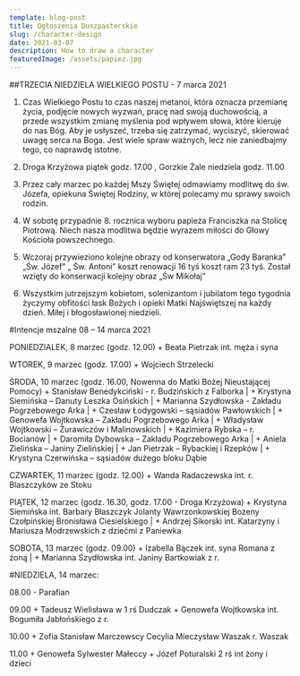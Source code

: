 ```yaml
---
template: blog-post
title: Ogłoszenia Duszpasterskie
slug: /character-design
date: 2021-03-07
description: How to draw a character
featuredImage: /assets/papiez.jpg
---
```

##TRZECIA NIEDZIELA WIELKIEGO POSTU  - 7 marca 2021

1. Czas Wielkiego Postu to czas naszej metanoi, która oznacza przemianę życia, podjęcie nowych wyzwań, pracę nad swoją duchowością, a przede wszystkim zmianę myślenia pod wpływem słowa, które kieruje do nas Bóg. Aby je usłyszeć, trzeba się zatrzymać, wyciszyć, skierować uwagę serca na Boga. Jest wiele spraw ważnych, lecz nie zaniedbajmy tego, co naprawdę istotne.

2. Droga Krzyżowa piątek godz. 17.00 , Gorzkie Żale niedziela godz. 11.00

3. Przez cały marzec po każdej Mszy Świętej odmawiamy modlitwę do św. Józefa, opiekuna Świętej Rodziny, w której polecamy mu sprawy swoich rodzin.

4. W sobotę przypadnie 8. rocznica wyboru papieża Franciszka na Stolicę Piotrową. Niech nasza modlitwa będzie wyrazem miłości do Głowy Kościoła powszechnego.

5. Wczoraj przywieziono kolejne obrazy od konserwatora „Gody Baranka” „Św. Józef” „ Św. Antoni” koszt renowacji 16 tyś koszt ram 23 tyś. Został wzięty do konserwacji kolejny obraz „Św Mikołaj”  

6. Wszystkim jutrzejszym kobietom, solenizantom i jubilatom tego tygodnia życzymy obfitości łask Bożych i opieki Matki Najświętszej na każdy dzień. Miłej i błogosławionej niedzieli.



#Intencje mszalne 08 – 14 marca  2021

PONIEDZIALEK, 8 marzec (godz. 12.00) + Beata Pietrzak int. męża i syna

WTOREK, 9 marzec (godz. 17.00) + Wojciech Strzelecki

ŚRODA, 10 marzec (godz. 16.00, Nowenna do Matki Bożej Nieustającej Pomocy) + Stanisław Benedykciński - r. Budzińskich z Falborka | + Krystyna Siemińska – Danuty Leszka Osińskich | + Marianna Szydłowska -  Zakładu Pogrzebowego Arka | + Czesław Łodygowski – sąsiadów Pawłowskich | + Genowefa Wojtkowska – Zakładu Pogrzebowego Arka | + Władysław Wojtkowski – Żurawiczów i Malinowskich | + Kazimiera Rybska – r. Bocianów | + Daromiła Dybowska – Zakładu Pogrzebowego Arka | + Aniela Zielińska – Janiny Zielińskiej | + Jan Pietrzak – Rybackiej i Rzepków | + Krystyna Czerwińska – sąsiadów dużego bloku Dąbie

CZWARTEK, 11 marzec (godz. 12.00) + Wanda Radaczewska int.  r. Blaszczyków ze Stoku

PIĄTEK, 12 marzec (godz. 16.30, godz. 17.00 - Droga Krzyżowa) + Krystyna Siemińska int. Barbary Błaszczyk Jolanty Wawrzonkowskiej Bożeny Czołpińskiej Bronisława Ciesielskiego | + Andrzej Sikorski int. Katarzyny i Mariusza Modrzewskich  z dziećmi z Paniewka  

SOBOTA, 13 marzec (godz. 09.00) + Izabella Bączek int. syna Romana z żoną | + Marianna Szydłowska int.  Janiny Bartkowiak z r.

#NIEDZIELA, 14 marzec: 

08.00 - Parafian

09.00 + Tadeusz Wielisława w 1 rś Dudczak
      + Genowefa Wojtkowska int.  Bogumiła Jabłońskiego z r. 

10.00 + Zofia Stanisław Marczewscy Cecylia Mieczysław Waszak r. Waszak

11.00 + Genowefa Sylwester Małeccy + Józef Poturalski 2 rś int żony i dzieci
 